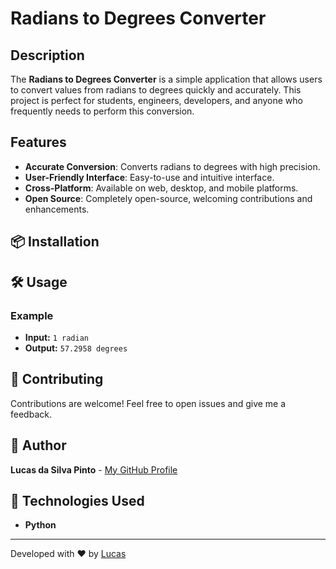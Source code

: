 # Radians to Degrees Converter


## Description

The **Radians to Degrees Converter** is a simple application that allows users to convert values from radians to degrees quickly and accurately. This project is perfect for students, engineers, developers, and anyone who frequently needs to perform this conversion.

## Features

- **Accurate Conversion**: Converts radians to degrees with high precision.
- **User-Friendly Interface**: Easy-to-use and intuitive interface.
- **Cross-Platform**: Available on web, desktop, and mobile platforms.
- **Open Source**: Completely open-source, welcoming contributions and enhancements.

## 📦 Installation

## 🛠️ Usage

### Example

- **Input:** `1 radian`
- **Output:** `57.2958 degrees`


## 🤝 Contributing

Contributions are welcome! Feel free to open issues and give me a feedback.


## 📝 Author

**Lucas da Silva Pinto** - [My GitHub Profile](https://github.com/lucassilvapinto)

## 🎯 Technologies Used

- **Python**

---
Developed with ❤️ by [Lucas](https://github.com/lucassilvapinto)

